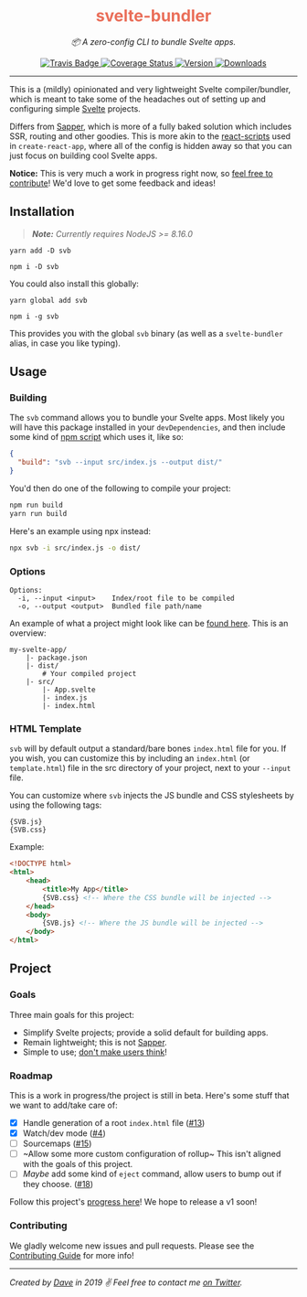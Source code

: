 <div align="center" margin="0 auto 20px">
    <h1 style="color: #ea6f5a;">svelte-bundler</h1>
    <p style="font-style: italic;">📦 A zero-config CLI to bundle Svelte apps.</p>
    <div>
        <a href='https://travis-ci.org/himynameisdave/svb'>
            <img src="https://api.travis-ci.org/himynameisdave/svb.svg?branch=master" alt="Travis Badge" />
        </a>
        <a href='https://coveralls.io/github/himynameisdave/svb?branch=master'>
            <img src='https://coveralls.io/repos/github/himynameisdave/svb/badge.svg?branch=master' alt='Coverage Status' />
        </a>
        <a href="https://www.npmjs.com/package/svb">
            <img src="https://img.shields.io/npm/v/svb/beta?color=%23ea6f5a" alt="Version">
        </a>
        <a href="https://www.npmjs.com/package/svb">
            <img src="https://img.shields.io/npm/dw/svb" alt="Downloads">
        </a>
    </div>
</div>

---

This is a (mildly) opinionated and very lightweight Svelte compiler/bundler, which is meant to take some of the headaches out of setting up and configuring simple [Svelte](https://svelte.dev/) projects.

Differs from [Sapper](https://sapper.svelte.dev), which is more of a fully baked solution which includes SSR, routing and other goodies. This is more akin to the [react-scripts](https://github.com/facebook/create-react-app/tree/master/packages/react-scripts) used in `create-react-app`, where all of the config is hidden away so that you can just focus on building cool Svelte apps.

**Notice:** This is very much a work in progress right now, so [feel free to contribute](https://github.com/himynameisdave/svb/blob/master/.github/CONTRIBUTING.md)! We'd love to get some feedback and ideas!

<!-- ### Features

- 📄 *Zero-config*, don't ya worry, we'll take care of that.
- 👀 *Watch/dev mode*, with livereloading.
-  -->


## Installation

> _**Note:** Currently requires NodeJS >= 8.16.0_

```
yarn add -D svb

npm i -D svb
```

You could also install this globally:

```
yarn global add svb

npm i -g svb
```

This provides you with the global `svb` binary (as well as a `svelte-bundler` alias, in case you like typing).

## Usage

### Building

The `svb` command allows you to bundle your Svelte apps. Most likely you will have this package installed in your `devDependencies`, and then include some kind of [npm script](https://css-tricks.com/why-npm-scripts/) which uses it, like so:

```json
{
  "build": "svb --input src/index.js --output dist/"
}
```

You'd then do one of the following to compile your project:

```bash
npm run build
yarn run build
```

Here's an example using npx instead:

```bash
npx svb -i src/index.js -o dist/
```

### Options

```
Options:
  -i, --input <input>    Index/root file to be compiled
  -o, --output <output>  Bundled file path/name
```

An example of what a project might look like can be [found here](https://github.com/himynameisdave/svb/tree/master/example). This is an overview:

```
my-svelte-app/
    |- package.json
    |- dist/
        # Your compiled project
    |- src/
        |- App.svelte
        |- index.js
        |- index.html
```

### HTML Template

`svb` will by default output a standard/bare bones `index.html` file for you. If you wish, you can customize this by including an `index.html` (or `template.html`) file in the src directory of your project, next to your `--input` file.

You can customize where `svb` injects the JS bundle and CSS stylesheets by using the following tags:

```
{SVB.js}
{SVB.css}
```

Example:

```html
<!DOCTYPE html>
<html>
    <head>
        <title>My App</title>
        {SVB.css} <!-- Where the CSS bundle will be injected -->
    </head>
    <body>
        {SVB.js} <!-- Where the JS bundle will be injected -->
    </body>
</html>
```

## Project

### Goals

Three main goals for this project:

- Simplify Svelte projects; provide a solid default for building apps.
- Remain lightweight; this is not [Sapper](https://sapper.svelte.dev).
- Simple to use; [don't make users think](https://en.wikipedia.org/wiki/Don't_Make_Me_Think)!

### Roadmap

This is a work in progress/the project is still in beta. Here's some stuff that we want to add/take care of:

- [x] Handle generation of a root `index.html` file ([#13](https://github.com/himynameisdave/svb/issues/13))
- [x] Watch/dev mode ([#4](https://github.com/himynameisdave/svb/issues/4))
- [ ] Sourcemaps ([#15](https://github.com/himynameisdave/svb/issues/15))
- [ ] ~Allow some more custom configuration of rollup~ This isn't aligned with the goals of this project.
- [ ] _Maybe_ add some kind of `eject` command, allow users to bump out if they choose. ([#18](https://github.com/himynameisdave/svb/issues/18))

Follow this project's [progress here](https://github.com/himynameisdave/svb/projects/1?fullscreen=true)! We hope to release a v1 soon!

### Contributing

We gladly welcome new issues and pull requests. Please see the [Contributing Guide](https://github.com/himynameisdave/svb/blob/master/.github/CONTRIBUTING.md) for more info!

---

_Created by [Dave](http://himynameisdave.com) in 2019 ✌️ Feel free to contact me [on Twitter](https://twitter.com/dave__lunny)._
